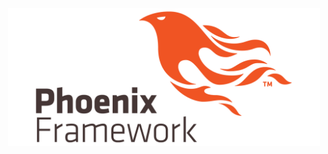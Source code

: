 <div align="center">
	<img width="500" src="media/phoenix_framework.png" alt="Phoenix Framework">
	<br>
	<br>
</div>
